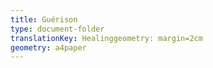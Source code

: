 ```yaml
---
title: Guérison
type: document-folder
translationKey: Healinggeometry: margin=2cm
geometry: a4paper
---
```

